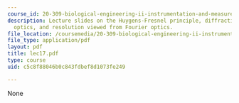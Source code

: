 ```yaml
---
course_id: 20-309-biological-engineering-ii-instrumentation-and-measurement-fall-2006
description: Lecture slides on the Huygens-Fresnel principle, diffraction, Fourier
  optics, and resolution viewed from Fourier optics.
file_location: /coursemedia/20-309-biological-engineering-ii-instrumentation-and-measurement-fall-2006/c5c8f88046b0c843fdbef8d1073fe249_lec17.pdf
file_type: application/pdf
layout: pdf
title: lec17.pdf
type: course
uid: c5c8f88046b0c843fdbef8d1073fe249

---
```

None